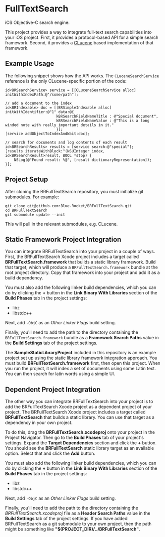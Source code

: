 FullTextSearch
==============

iOS Objective-C search engine.

This project provides a way to integrate full-text search capabilities
into your iOS project. First, it provides a protocol-based API for a 
simple search framework. Second, it provides a 
[CLucene](http://clucene.sourceforge.net/) based implementation of that
framework.

Example Usage
-------------

The following snippet shows how the API works. The `CLuceneSearchService`
reference is the only CLucene-specific portion of the code:

```objc
id<BRSearchService> service = [[CLuceneSearchService alloc] initWithIndexPath:@"/some/path"];

// add a document to the index
id<BRIndexable> doc = [[BRSimpleIndexable alloc] initWithIdentifier:@"1" data:@{
					   kBRSearchFieldNameTitle : @"Special document",
					   kBRSearchFieldNameValue : @"This is a long winded note with really important details in it."
					   }];
[service addObjectToIndexAndWait:doc];

// search for documents and log contents of each result
id<BRSearchResults> results = [service search:@"special"];
[results iterateWithBlock:^(NSUInteger index, id<BRSearchResult>result, BOOL *stop) {
	NSLog(@"Found result: %@", [result dictionaryRepresentation]);
}];
```

Project Setup
-------------

After cloning the BRFullTextSearch repository, you must initialize git submodules.
For example:

	git clone git@github.com:Blue-Rocket/BRFullTextSearch.git
	cd BRFullTextSearch
	git submodule update --init
	
This will pull in the relevant submodules, e.g. CLucene.

Static Framework Project Integration
------------------------------------

You can integrate BRFullTextSearch into your project in a couple of ways. First,
the BRFullTextSearch Xcode project includes a target called 
**BRFullTextSearch.framework** that builds a static library framework. Build 
that target, which will produce a `BRFullTextSearch.framework` bundle at 
the root project directory. Copy that framework into your project and add it
as a build dependency.

You must also add the following linker build dependencies, which you can do by
clicking the **+** button in the **Link Binary With Libraries** section of the 
**Build Phases** tab in the project settings:

 * libz
 * libstdc++

Next, add `-ObjC` as an *Other Linker Flags* build setting.

Finally, you'll need to add the path to the directory containing the 
`BRFullTextSearch.framework` bundle as a **Framework Search Paths** value
in the **Build Settings** tab of the project settings.

The **SampleStaticLibraryProject** included in this repository is an example
project set up using the static library framework integration approach. You
must build **BRFullTextSearch.framework** first, then open this project. When
you run the project, it will index a set of documents using some Latin text.
You can then search for latin words using a simple UI.

Dependent Project Integration
-----------------------------

The other way you can integrate BRFullTextSearch into your project is to add
the BRFullTextSearch Xcode project as a dependent project of your project. The 
BRFullTextSearch Xcode project includes a target called 
**BRFullTextSearch** that builds a static library. You can use that target as
a dependency in your own project.

To do this, drag the **BRFullTextSearch.xcodeproj** onto your project in the 
Project Navigator. Then go to the **Build Phases** tab of your project's 
settings. Expand the **Target Dependencies** section and click the **+** button.
You should see the **BRFullTextSearch** static library target as an available
option. Select that and click the **Add** button.

You must also add the following linker build dependencies, which you can do by
clicking the **+** button in the **Link Binary With Libraries** section of the 
**Build Phases** tab in the project settings:

 * libz
 * libstdc++

Next, add `-ObjC` as an *Other Linker Flags* build setting.

Finally, you'll need to add the path to the directory containing the 
*BRFullTextSearch.xcodeproj* file as a **Header Search Paths** value in 
the **Build Settings** tab of the project settings. If you have added 
BRFullTextSearch as a git submodule to your own project, then the path
might be something like **"$(PROJECT_DIR)/../BRFullTextSearch"**.

